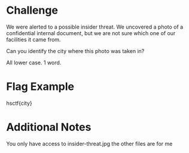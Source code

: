 # Challenge


We were alerted to a possible insider threat. We uncovered a photo of a confidential internal document, but we are not sure which one of our facilities it came from.

Can you identify the city where this photo was taken in?

All lower case. 1 word.

# Flag Example

hsctf{city}

# Additional Notes

You only have access to insider-threat.jpg the other files are for me
